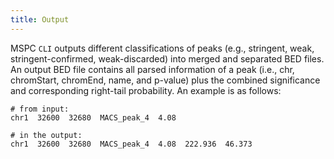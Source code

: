 ```yaml
---
title: Output
---
```


MSPC `CLI` outputs different classifications of peaks (e.g., stringent, weak, stringent-confirmed,
weak-discarded) into merged and separated BED files. An output BED file contains all parsed 
information of a peak (i.e., chr, chromStart, chromEnd, name, and p-value) plus the combined 
significance and corresponding right-tail probability. An example is as follows: 

```shell
# from input:
chr1  32600  32680  MACS_peak_4  4.08

# in the output:
chr1  32600  32680  MACS_peak_4  4.08  222.936  46.373
```
